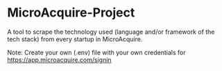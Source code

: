 # MicroAcquire-Project
A tool to scrape the technology used (language and/or framework of the tech stack) from  every startup in MicroAcquire. 



Note: Create your own (.env) file with your own credentials for https://app.microacquire.com/signin 
